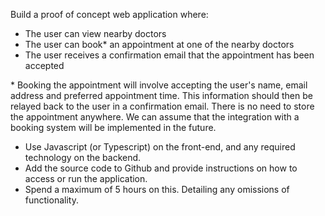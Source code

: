 Build a proof of concept web application where:

- The user can view nearby doctors
- The user can book\* an appointment at one of the nearby doctors
- The user receives a confirmation email that the appointment has been accepted

\* Booking the appointment will involve accepting the user&#39;s name, email address and preferred appointment time. This information should then be relayed back to the user in a confirmation email. There is no need to store the appointment anywhere. We can assume that the integration with a booking system will be implemented in the future.

- Use Javascript (or Typescript) on the front-end, and any required technology on the backend.
- Add the source code to Github and provide instructions on how to access or run the application.
- Spend a maximum of 5 hours on this. Detailing any omissions of functionality.
